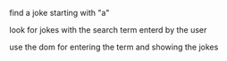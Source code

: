 find a joke starting with "a"

look for jokes with the search term enterd by the user

use the dom for entering the term and showing the jokes